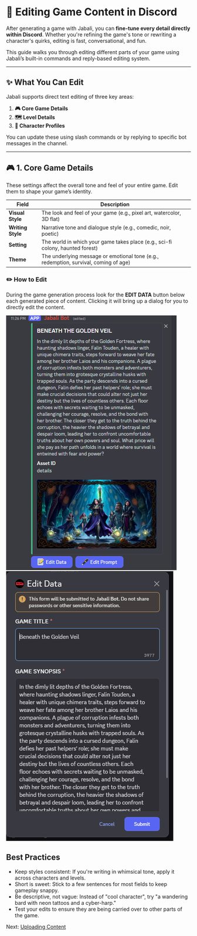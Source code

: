 # 📝 Editing Game Content in Discord

After generating a game with Jabali, you can **fine-tune every detail directly within Discord**. Whether you're refining the game's tone or rewriting a character's quirks, editing is fast, conversational, and fun.

This guide walks you through editing different parts of your game using Jabali’s built-in commands and reply-based editing system.

---

## ✨ What You Can Edit

Jabali supports direct text editing of three key areas:

1. **🎮 Core Game Details**
2. **🗺️ Level Details**
3. **🧍 Character Profiles**

You can update these using slash commands or by replying to specific bot messages in the channel.

---

## 🎮 1. Core Game Details

These settings affect the overall tone and feel of your entire game. Edit them to shape your game’s identity.

| Field           | Description                                                   |
|----------------|---------------------------------------------------------------|
| **Visual Style**  | The look and feel of your game (e.g., pixel art, watercolor, 3D flat) |
| **Writing Style** | Narrative tone and dialogue style (e.g., comedic, noir, poetic) |
| **Setting**        | The world in which your game takes place (e.g., sci-fi colony, haunted forest) |
| **Theme**          | The underlying message or emotional tone (e.g., redemption, survival, coming of age) |

### ✏️ How to Edit

During the game generation process look for the **EDIT DATA** button below each generated piece of content. Clicking it will bring up a dialog for you to directly edit the content. 

![Edit Data Button](edit-data.png)
![alt text](edit-data-form.png)

## Best Practices

- Keep styles consistent: If you're writing in whimsical tone, apply it across characters and levels.
- Short is sweet: Stick to a few sentences for most fields to keep gameplay snappy.
- Be descriptive, not vague: Instead of "cool character", try "a wandering bard with neon tattoos and a cyber-harp."
- Test your edits to ensure they are being carried over to other parts of the game. 

Next: [Uploading Content](upload-content.md)
